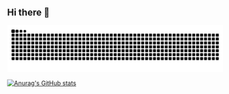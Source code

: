 ## Hi there 👋


<!--
**KiWiTChen/KiWiTChen** is a ✨ _special_ ✨ repository because its `README.md` (this file) appears on your GitHub profile.

Here are some ideas to get you started:

- 🔭 I’m currently working on ...
- 🌱 I’m currently learning ...
- 👯 I’m looking to collaborate on ...
- 🤔 I’m looking for help with ...
- 💬 Ask me about ...
- 📫 How to reach me: ...
- 😄 Pronouns: ...
- ⚡ Fun fact: ...
-->

<picture>
  <source media="(prefers-color-scheme: dark)" srcset="https://github.com/KiWiTChen/KiWiTChen/blob/output/github-snake-dark.svg" />
  <source media="(prefers-color-scheme: light)" srcset="https://github.com/KiWiTChen/KiWiTChen/blob/output/github-snake.svg" />
  <img alt="github-snake" src="github-snake.svg" />
</picture>

[![Anurag's GitHub stats](https://github-readme-stats.vercel.app/api?username=KiWiTChen&count_private=true)](https://github.com/anuraghazra/github-readme-stats)
